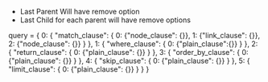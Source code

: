 *  Last Parent Will have remove option
*  Last Child for each parent will have remove options

query = {
      0: {
        "match_clause": {
          0: {"node_clause": {}},
          1: {"link_clause": {}},
          2: {"node_clause": {}}
        }
      },
      1: {
        "where_clause": {
          0: {"plain_clause":{}}
        }
      },
      2: {
        "return_clause": {
          0: {"plain_clause": {}}
        }
      },
      3: {
        "order_by_clause": {
          0: {"plain_clause": {}}
        }
      },
      4: {
        "skip_clause": {
          0: {"plain_clause": {}}
        }
      },
      5: {
        "limit_clause": {
          0: {"plain_clause": {}}
        }
      }
    }